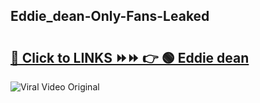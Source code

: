 
 ## Eddie_dean-Only-Fans-Leaked

# <h2><a href="https://clipsfans.com/Eddie_dean&ref=git">🔗 Click to LINKS ⏩⏩ 👉 🟢 Eddie dean </a></h2>

<a href="https://clipsfans.com/Eddie_dean&ref=git" rel="nofollow" data-target="animated-image.originalLink"><img src="https://i.ibb.co.com/xMMVF88/686577567.gif" alt="Viral Video Original" style="max-width: 100%; display: inline-block;" data-target="animated-image.originalImage"></a>
